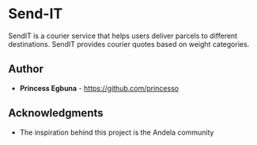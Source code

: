 # Send-IT
SendIT is a courier service that helps users deliver parcels to different destinations. SendIT provides courier quotes based on weight categories.

## Author

* **Princess Egbuna** - https://github.com/princesso

## Acknowledgments

* The inspiration behind this project is the Andela community

